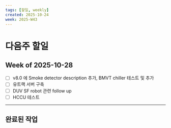```yaml
---
tags: [할일, weekly]
created: 2025-10-24
week: 2025-W43
---
```


# 다음주 할일

## Week of 2025-10-28

- [ ] v8.0 에 Smoke detector description 추가, BMVT chiller 테스트 및 추가
- [ ] 유트랙 서버 구축
- [ ] DUV SF robot 관련 follow up
- [ ] HCCU 테스트

---

## 완료된 작업
<!-- 완료한 항목은 자동으로 여기에 표시됩니다 -->
